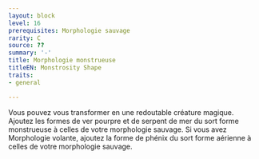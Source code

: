 ```yaml
---
layout: block
level: 16
prerequisites: Morphologie sauvage
rarity: C
source: ??
summary: '-'
title: Morphologie monstrueuse
titleEN: Monstrosity Shape
traits:
- general

---
```


<p>Vous pouvez vous transformer en une redoutable créature magique. Ajoutez les formes de ver pourpre et de serpent de mer du sort forme monstrueuse à celles de votre morphologie sauvage. Si vous avez Morphologie volante, ajoutez la forme de phénix du sort forme aérienne à celles de votre morphologie sauvage.</p>